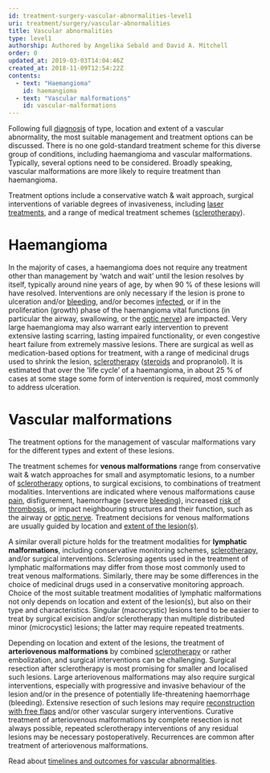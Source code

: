 ```yaml
---
id: treatment-surgery-vascular-abnormalities-level1
uri: treatment/surgery/vascular-abnormalities
title: Vascular abnormalities
type: level1
authorship: Authored by Angelika Sebald and David A. Mitchell
order: 0
updated_at: 2019-03-03T14:04:46Z
created_at: 2018-11-09T12:54:22Z
contents:
  - text: "Haemangioma"
    id: haemangioma
  - text: "Vascular malformations"
    id: vascular-malformations
---
```


<p>Following full <a href="/diagnosis/a-z/vascular-abnormalities">diagnosis</a>    of type, location and extent of a vascular abnormality, the
    most suitable management and treatment options can be discussed.
    There is no one gold-standard treatment scheme for this diverse
    group of conditions, including haemangioma and vascular malformations.
    Typically, several options need to be considered. Broadly
    speaking, vascular malformations are more likely to require
    treatment than haemangioma.</p>
<p>Treatment options include a conservative watch &amp; wait approach,
    surgical interventions of variable degrees of invasiveness,
    including <a href="/treatment/other/extreme-temperatures/detailed">laser treatments</a>,
    and a range of medical treatment schemes (<a href="/treatment/surgery/vascular-abnormalities/detailed">sclerotherapy</a>).</p>
<h1 id="haemangioma">Haemangioma</h1>
<p>In the majority of cases, a haemangioma does not require any
    treatment other than management by ‘watch and wait’ until
    the lesion resolves by itself, typically around nine years
    of age, by when 90 % of these lesions will have resolved.
    Interventions are only necessary if the lesion is prone to
    ulceration and/or <a href="/treatment/other/bleeding/detailed">bleeding</a>,
    and/or becomes <a href="/diagnosis/a-z/infection">infected</a>,
    or if in the proliferation (growth) phase of the haemangioma
    vital functions (in particular the airway, swallowing, or
    the <a href="/diagnosis/a-z/neuropathies/detailed">optic nerve</a>)
    are impacted. Very large haemangioma may also warrant early
    intervention to prevent extensive lasting scarring, lasting
    impaired functionality, or even congestive heart failure
    from extremely massive lesions. There are surgical as well
    as medication-based options for treatment, with a range of
    medicinal drugs used to shrink the lesion, <a href="/treatment/surgery/vascular-abnormalities/detailed">sclerotherapy</a>    (<a href="/treatment/other/medication/miscellaneous/steroids">steroids</a>    and propranolol). It is estimated that over the ‘life cycle’
    of a haemangioma, in about 25 % of cases at some stage some
    form of intervention is required, most commonly to address
    ulceration.</p>
<h1 id="vascular-malformations">Vascular malformations</h1>
<p>The treatment options for the management of vascular malformations
    vary for the different types and extent of these lesions.</p>
<p>The treatment schemes for <strong>venous malformations</strong>    range from conservative wait &amp; watch approaches for small
    and asymptomatic lesions, to a number of <a href="/treatment/surgery/vascular-abnormalities/detailed">sclerotherapy</a>    options, to surgical excisions, to combinations of treatment
    modalities. Interventions are indicated where venous malformations
    cause <a href="/treatment/other/medication/pain/more-info">pain</a>,
    disfigurement, haemorrhage (severe <a href="/treatment/other/bleeding/more-info">bleeding</a>),
    increased <a href="/treatment/other/bleeding/detailed">risk of thrombosis</a>,
    or impact neighbouring structures and their function, such
    as the airway or <a href="/diagnosis/a-z/neuropathies/detailed">optic nerve</a>.
    Treatment decisions for venous malformations are usually
    guided by location and <a href="/diagnosis/a-z/vascular-abnormalities/detailed">extent of the lesion(s)</a>.</p>
<p>A similar overall picture holds for the treatment modalities
    for <strong>lymphatic malformations</strong>, including conservative
    monitoring schemes, <a href="/treatment/surgery/vascular-abnormalities/detailed">sclerotherapy</a>,
    and/or surgical interventions. Sclerosing agents used in
    the treatment of lymphatic malformations may differ from
    those most commonly used to treat venous malformations. Similarly,
    there may be some differences in the choice of medicinal
    drugs used in a conservative monitoring approach. Choice
    of the most suitable treatment modalities of lymphatic malformations
    not only depends on location and extent of the lesion(s),
    but also on their type and characteristics. Singular (macrocystic)
    lesions tend to be easier to treat by surgical excision and/or
    sclerotherapy than multiple distributed minor (microcystic)
    lesions; the latter may require repeated treatments.</p>
<p>Depending on location and extent of the lesions, the treatment
    of <strong>arteriovenous malformations</strong> by combined
    <a href="/treatment/surgery/vascular-abnormalities/detailed">sclerotherapy</a>    or rather embolization, and surgical interventions can be
    challenging. Surgical resection after sclerotherapy is most
    promising for smaller and localised such lesions. Large arteriovenous
    malformations may also require surgical interventions, especially
    with progressive and invasive behaviour of the lesion and/or
    in the presence of potentially life-threatening haemorrhage
    (bleeding). Extensive resection of such lesions may require
    <a href="/treatment/surgery/reconstruction">reconstruction with free flaps</a>    and/or other vascular surgery interventions. Curative treatment
    of arteriovenous malformations by complete resection is not
    always possible, repeated sclerotherapy interventions of
    any residual lesions may be necessary postoperatively. Recurrences
    are common after treatment of arteriovenous malformations.</p>
<aside>
    <p>Read about <a href="/treatment/timelines/vascular-abnormalities">timelines and outcomes for vascular abnormalities</a>.</p>
</aside>
